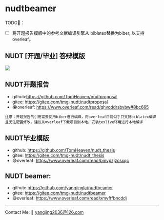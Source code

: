 # nudtbeamer

TODO🍅：

- [ ] 将开题报告模版中的参考文献编译引擎从 biblatex替换为biber, 以支持overleaf。


## NUDT [开题/毕业] 答辩模版

![](https://s3.bmp.ovh/imgs/2022/03/04633d42c637c3e2.png)

## NUDT开题报告 


- github:https://github.com/TomHeaven/nudtproposal
- gitee: https://gitee.com/tmg-nudt/nudtproposal
- 😭overleaf: https://www.overleaf.com/read/qhvcddrsbvbw#8bc665

`注意：开题报告的引用需要使用biber进行编译，而overleaf目前似乎只支持biblatex编译且无法配置修改。建议从overleaf下载项目到本地，安装texlive环境进行本地编译`


## NUDT毕业模版
- github: https://github.com/TomHeaven/nudt_thesis
- gitee: https://gitee.com/tmg-nudt/nudt_thesis
- 😄overleaf: https://www.overleaf.com/read/bmvpzjzcsxqc

## NUDT beamer:
- github: https://github.com/yangjingla/nudtbeamer
- gitee: https://gitee.com/tmg-nudt/nudtbeamer
- 😄overleaf: https://www.overleaf.com/read/xmyfffbncddj


---
Contact Me:  📮 yangjing2036@126.com